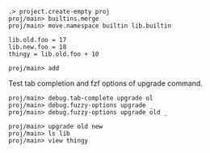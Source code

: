```ucm:hide
.> project.create-empty proj
proj/main> builtins.merge
proj/main> move.namespace builtin lib.builtin
```

```unison
lib.old.foo = 17
lib.new.foo = 18
thingy = lib.old.foo + 10
```


```ucm
proj/main> add
```

Test tab completion and fzf options of upgrade command.
```ucm
proj/main> debug.tab-complete upgrade ol
proj/main> debug.fuzzy-options upgrade _
proj/main> debug.fuzzy-options upgrade old _
```

```ucm
proj/main> upgrade old new
proj/main> ls lib
proj/main> view thingy
```
